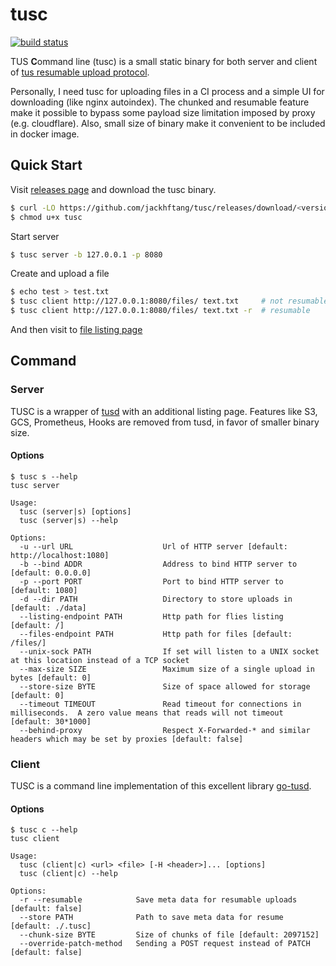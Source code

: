 # tusc

[![build status](https://travis-ci.com/jackhftang/tusc.svg?branch=master)](https://travis-ci.org/jackhftang/tusc)

TUS **C**ommand line (tusc) is a small static binary for both server and client of [tus resumable upload protocol](https://tus.io). 

Personally, I need tusc for uploading files in a CI process and a simple UI for downloading (like nginx autoindex). 
The chunked and resumable feature make it possible to bypass some payload size limitation imposed by proxy (e.g. cloudflare).
Also, small size of binary make it convenient to be included in docker image. 

## Quick Start  

Visit [releases page](https://github.com/jackhftang/tusc/releases) and download the tusc binary. 

```bash 
$ curl -LO https://github.com/jackhftang/tusc/releases/download/<version>/tusc_linux_amd64 -o tusc
$ chmod u+x tusc 
```

Start server 

```bash
$ tusc server -b 127.0.0.1 -p 8080
```

Create and upload a file 

```bash 
$ echo test > test.txt
$ tusc client http://127.0.0.1:8080/files/ text.txt     # not resumable
$ tusc client http://127.0.0.1:8080/files/ text.txt -r  # resumable
```

And then visit to [file listing page](http://127.0.0.1:8080)

## Command

### Server 

TUSC is a wrapper of [tusd](https://github.com/tus/tusd) with an additional listing page.
Features like S3, GCS, Prometheus, Hooks are removed from tusd, in favor of smaller binary size. 

#### Options

```
$ tusc s --help
tusc server

Usage:
  tusc (server|s) [options]
  tusc (server|s) --help

Options:
  -u --url URL                    Url of HTTP server [default: http://localhost:1080]
  -b --bind ADDR                  Address to bind HTTP server to [default: 0.0.0.0]
  -p --port PORT                  Port to bind HTTP server to [default: 1080]
  -d --dir PATH                   Directory to store uploads in [default: ./data]
  --listing-endpoint PATH         Http path for flies listing [default: /]
  --files-endpoint PATH           Http path for files [default: /files/]
  --unix-sock PATH                If set will listen to a UNIX socket at this location instead of a TCP socket
  --max-size SIZE                 Maximum size of a single upload in bytes [default: 0]
  --store-size BYTE               Size of space allowed for storage [default: 0]
  --timeout TIMEOUT               Read timeout for connections in milliseconds.  A zero value means that reads will not timeout [default: 30*1000]
  --behind-proxy                  Respect X-Forwarded-* and similar headers which may be set by proxies [default: false]
```

### Client

TUSC is a command line implementation of this excellent library [go-tusd](https://github.com/eventials/go-tus).

#### Options

```
$ tusc c --help
tusc client

Usage:
  tusc (client|c) <url> <file> [-H <header>]... [options]
  tusc (client|c) --help

Options:
  -r --resumable            Save meta data for resumable uploads [default: false]
  --store PATH              Path to save meta data for resume [default: ./.tusc]
  --chunk-size BYTE         Size of chunks of file [default: 2097152]
  --override-patch-method   Sending a POST request instead of PATCH [default: false]
```

 

